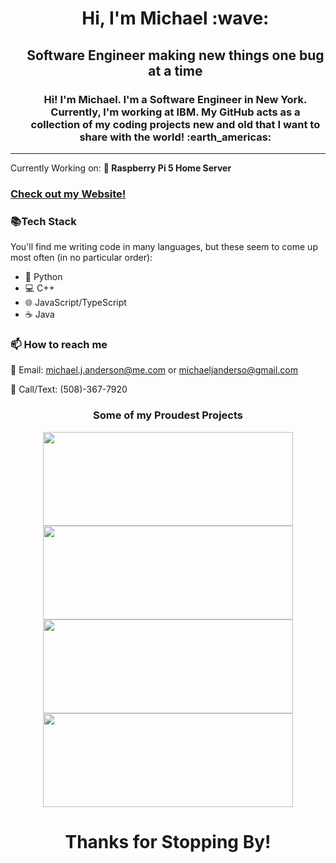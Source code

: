 <div id="user-content-toc">
  <ul align="center" style="list-style: none;">
    <summary>
      <h1>Hi, I'm Michael :wave:</h1>
    </summary>
    <summary>
      <h2>Software Engineer making new things one bug at a time </h2>
    </summary>
    <summary>
      <h3> Hi! I'm Michael. I'm a Software Engineer in New York. Currently, I'm working at IBM. My GitHub acts as a collection of my coding projects new and old that I want to share with the world! :earth_americas: </h3>
    </summary>
  </ul>
</div>

---

 Currently Working on: **:floppy_disk: Raspberry Pi 5 Home Server**

### [Check out my Website!](https://www.michaeljanderson.net)

### 📚Tech Stack
You'll find me writing code in many languages, but these seem to come up most often (in no particular order):
- :snake: Python
- 💻 C++
- 🌐 JavaScript/TypeScript
- ☕ Java

### 📫 How to reach me
📧 Email: michael.j.anderson@me.com or michaeljanderso@gmail.com

📱 Call/Text: (508)-367-7920


<div align="center">
 <h3>Some of my Proudest Projects</h3>
</div align="center">
<div  align="center">
  <a href="https://github.com/anderm18/HealthChat">
    <img height=150 width=400 align="center" src="https://github-readme-stats.vercel.app/api/pin/?username=anderm18&repo=HealthChat" />
  </a>
  <a href="https://github.com/anderm18/HASSPathways">
    <img height=150 width=400 align="center" src="https://github-readme-stats.vercel.app/api/pin/?username=anderm18&repo=HASSPathways" />
  </a>
  <a href="https://github.com/averyiorio/TreeRingOrigin">
    <img height=150 width=400 align="center" src="https://github-readme-stats.vercel.app/api/pin/?username=averyiorio&repo=TreeRingOrigin" />
  </a>
   <a href="https://github.com/anderm18/CurlingVAR">
    <img height=150 width=400 align="center" src="https://github-readme-stats.vercel.app/api/pin/?username=anderm18&repo=CurlingVAR" />
  </a>
</div>

<div align="center" id="user-content-toc">
  <h1>Thanks for Stopping By!</h1>
</div>

<!--
**anderm18/anderm18** is a ✨ _special_ ✨ repository because its `README.md` (this file) appears on your GitHub profile.

Here are some ideas to get you started:

- 🔭 I’m currently working on ...
- 🌱 I’m currently learning ...
- 👯 I’m looking to collaborate on ...
- 🤔 I’m looking for help with ...
- 💬 Ask me about ...
- 📫 How to reach me: ...
- 😄 Pronouns: ...
- ⚡ Fun fact: ...
-->

